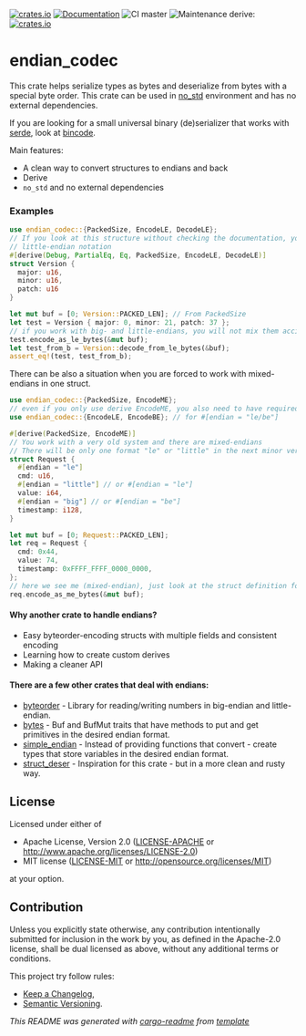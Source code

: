 [![crates.io](https://img.shields.io/crates/v/endian_codec.svg)](https://crates.io/crates/endian_codec)
[![Documentation](https://docs.rs/endian_codec/badge.svg)](https://docs.rs/endian_codec/)
![CI master](https://github.com/xoac/endian_codec/workflows/Continuous%20integration/badge.svg?branch=master)
![Maintenance](https://img.shields.io/badge/maintenance-activly--developed-brightgreen.svg)
derive: [![crates.io](https://img.shields.io/crates/v/endian_codec_derive.svg)](https://crates.io/crates/endian_codec_derive)

# endian_codec

This crate helps serialize types as bytes and deserialize from bytes with a special
byte order. This crate can be used in [no_std] environment and has no external dependencies.

If you are looking for a small universal binary (de)serializer that works with
[serde], look at [bincode].

Main features:
* A clean way to convert structures to endians and back
* Derive
* `no_std` and no external dependencies

### Examples
```rust
use endian_codec::{PackedSize, EncodeLE, DecodeLE};
// If you look at this structure without checking the documentation, you know it works with
// little-endian notation
#[derive(Debug, PartialEq, Eq, PackedSize, EncodeLE, DecodeLE)]
struct Version {
  major: u16,
  minor: u16,
  patch: u16
}

let mut buf = [0; Version::PACKED_LEN]; // From PackedSize
let test = Version { major: 0, minor: 21, patch: 37 };
// if you work with big- and little-endians, you will not mix them accidentally
test.encode_as_le_bytes(&mut buf);
let test_from_b = Version::decode_from_le_bytes(&buf);
assert_eq!(test, test_from_b);
```

There can be also a situation when you are forced to work with mixed-endians in one struct.
```rust
use endian_codec::{PackedSize, EncodeME};
// even if you only use derive EncodeME, you also need to have required traits in the scope.
use endian_codec::{EncodeLE, EncodeBE}; // for #[endian = "le/be"]

#[derive(PackedSize, EncodeME)]
// You work with a very old system and there are mixed-endians
// There will be only one format "le" or "little" in the next minor version.
struct Request {
  #[endian = "le"]
  cmd: u16,
  #[endian = "little"] // or #[endian = "le"]
  value: i64,
  #[endian = "big"] // or #[endian = "be"]
  timestamp: i128,
}

let mut buf = [0; Request::PACKED_LEN];
let req = Request {
  cmd: 0x44,
  value: 74,
  timestamp: 0xFFFF_FFFF_0000_0000,
};
// here we see me (mixed-endian), just look at the struct definition for details
req.encode_as_me_bytes(&mut buf);

```

#### Why another crate to handle endians?
* Easy byteorder-encoding structs with multiple fields and consistent encoding
* Learning how to create custom derives
* Making a cleaner API

#### There are a few other crates that deal with endians:
* [byteorder] -  Library for reading/writing numbers in big-endian and little-endian.
* [bytes] - Buf and BufMut traits that have methods to put and get primitives in the desired endian format.
* [simple_endian] - Instead of providing functions that convert - create types that store
variables in the desired endian format.
* [struct_deser] - Inspiration for this crate - but in a more clean and rusty way.


[bincode]:https://crates.io/crates/bincode
[byteorder]:https://crates.io/crates/byteorder
[bytes]:https://crates.io/crates/bytes
[simple_endian]:https://crates.io/crates/simple_endian
[struct_deser]:https://crates.io/crates/struct_deser
[no_std]:https://rust-embedded.github.io/book/intro/no-std.html
[serde]:https://crates.io/crates/serde

## License

Licensed under either of

 * Apache License, Version 2.0
   ([LICENSE-APACHE](LICENSE-APACHE) or http://www.apache.org/licenses/LICENSE-2.0)
 * MIT license
   ([LICENSE-MIT](LICENSE-MIT) or http://opensource.org/licenses/MIT)

at your option.

## Contribution

Unless you explicitly state otherwise, any contribution intentionally submitted
for inclusion in the work by you, as defined in the Apache-2.0 license, shall be
dual licensed as above, without any additional terms or conditions.

This project try follow rules:
* [Keep a Changelog](https://keepachangelog.com/en/1.0.0/),
* [Semantic Versioning](https://semver.org/spec/v2.0.0.html).

_This README was generated with [cargo-readme](https://github.com/livioribeiro/cargo-readme) from [template](https://github.com/xoac/crates-io-lib-template)_
